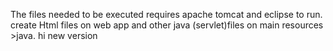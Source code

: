 The files needed to be executed requires apache tomcat and eclipse to run.
create Html files on web app
and other java (servlet)files on main resources >java. 
hi new version
